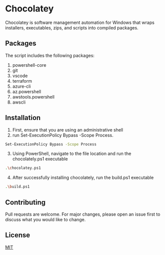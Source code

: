 # Chocolatey

Chocolatey is software management automation for Windows that wraps installers, executables, zips, and scripts into compiled packages.

## Packages
The script includes the following packages:
1. powershell-core
2. git
3. vscode
4. terraform
5. azure-cli
6. az.powershell
7. awstools.powershell
8. awscli

## Installation

1. First, ensure that you are using an administrative shell
2. run Set-ExecutionPolicy Bypass -Scope Process.

```bash
Set-ExecutionPolicy Bypass -Scope Process
```

3. Using PowerShell, navigate to the file location and run the chocolately.ps1 executable 
```bash
.\chocolatey.ps1
```
4. After successfully installing chocolately, run the build.ps1 executable

```bash
.\build.ps1
```

## Contributing
Pull requests are welcome. For major changes, please open an issue first to discuss what you would like to change.

## License
[MIT](https://choosealicense.com/licenses/mit/)
